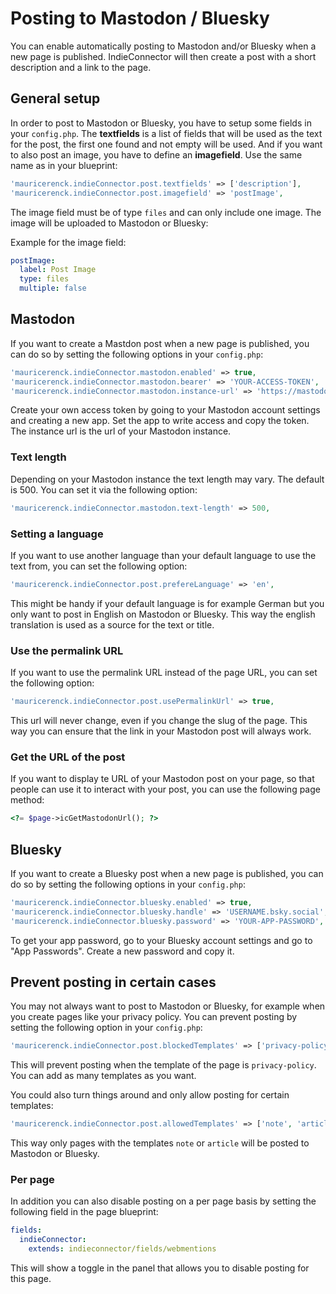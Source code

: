 # Posting to Mastodon / Bluesky

You can enable automatically posting to Mastodon and/or Bluesky when a new page is published. IndieConnector will then create a post with a short description and a link to the page.

## General setup

In order to post to Mastodon or Bluesky, you have to setup some fields in your `config.php`. The **textfields** is a list of fields that will be used as the text for the post, the first one found and not empty will be used. And if you want to also post an image, you have to define an **imagefield**. Use the same name as in your blueprint:

```php
'mauricerenck.indieConnector.post.textfields' => ['description'],
'mauricerenck.indieConnector.post.imagefield' => 'postImage',
```

The image field must be of type `files` and can only include one image. The image will be uploaded to Mastodon or Bluesky:

Example for the image field:

```yaml
postImage:
  label: Post Image
  type: files
  multiple: false
```

## Mastodon

If you want to create a Mastdon post when a new page is published, you can do so by setting the following options in your `config.php`:

```php
'mauricerenck.indieConnector.mastodon.enabled' => true,
'mauricerenck.indieConnector.mastodon.bearer' => 'YOUR-ACCESS-TOKEN',
'mauricerenck.indieConnector.mastodon.instance-url' => 'https://mastodon.tld',
```

Create your own access token by going to your Mastodon account settings and creating a new app. Set the app to write access and copy the token. The instance url is the url of your Mastodon instance.

### Text length

Depending on your Mastodon instance the text length may vary. The default is 500. You can set it via the following option:

```php
'mauricerenck.indieConnector.mastodon.text-length' => 500,
```

### Setting a language

If you want to use another language than your default language to use the text from, you can set the following option:

```php
'mauricerenck.indieConnector.post.prefereLanguage' => 'en',
```

This might be handy if your default language is for example German but you only want to post in English on Mastodon or Bluesky. This way the english translation is used as a source for the text or title.

### Use the permalink URL

If you want to use the permalink URL instead of the page URL, you can set the following option:

```php
'mauricerenck.indieConnector.post.usePermalinkUrl' => true,
```

This url will never change, even if you change the slug of the page. This way you can ensure that the link in your Mastodon post will always work.


### Get the URL of the post

If you want to display te URL of your Mastodon post on your page, so that people can use it to interact with your post, you can use the following page method:

```php
<?= $page->icGetMastodonUrl(); ?>
```

## Bluesky

If you want to create a Bluesky post when a new page is published, you can do so by setting the following options in your `config.php`:

```php
'mauricerenck.indieConnector.bluesky.enabled' => true,
'mauricerenck.indieConnector.bluesky.handle' => 'USERNAME.bsky.social',
'mauricerenck.indieConnector.bluesky.password' => 'YOUR-APP-PASSWORD',
```

To get your app password, go to your Bluesky account settings and go to "App Passwords". Create a new password and copy it.

## Prevent posting in certain cases

You may not always want to post to Mastodon or Bluesky, for example when you create pages like your privacy policy. You can prevent posting by setting the following option in your `config.php`:

```php
'mauricerenck.indieConnector.post.blockedTemplates' => ['privacy-policy'],
```

This will prevent posting when the template of the page is `privacy-policy`. You can add as many templates as you want.

You could also turn things around and only allow posting for certain templates:

```php
'mauricerenck.indieConnector.post.allowedTemplates' => ['note', 'article'],
```

This way only pages with the templates `note` or `article` will be posted to Mastodon or Bluesky.

### Per page

In addition you can also disable posting on a per page basis by setting the following field in the page blueprint:

```yaml
fields:
  indieConnector:
    extends: indieconnector/fields/webmentions
```

This will show a toggle in the panel that allows you to disable posting for this page.
